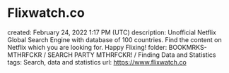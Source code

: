 # Flixwatch.co

created: February 24, 2022 1:17 PM (UTC)
description: Unofficial Netflix Global Search Engine with database of 100 countries. Find the content on Netflix which you are looking for. Happy Flixing!
folder: BOOKMRKS-MTHRFCKR / SEARCH PARTY MTHRFCKR! / Finding Data and Statistics
tags: Search, data and statistics
url: https://www.flixwatch.co